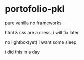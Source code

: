 # portofolio-pkl
pure vanilla no frameworks

html & css are a mess, i will fix later

no lightbox(yet) i want some sleep

i did this in a day
